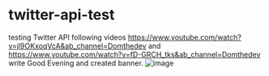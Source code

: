 # twitter-api-test

testing Twitter API following videos https://www.youtube.com/watch?v=jl9OKxoqVcA&ab_channel=Domthedev and https://www.youtube.com/watch?v=fD-GRCH_tks&ab_channel=Domthedev
write Good Evening and created banner.
![image](https://user-images.githubusercontent.com/81549043/182337765-41dff058-6a03-4720-a86d-617444224c57.png)
